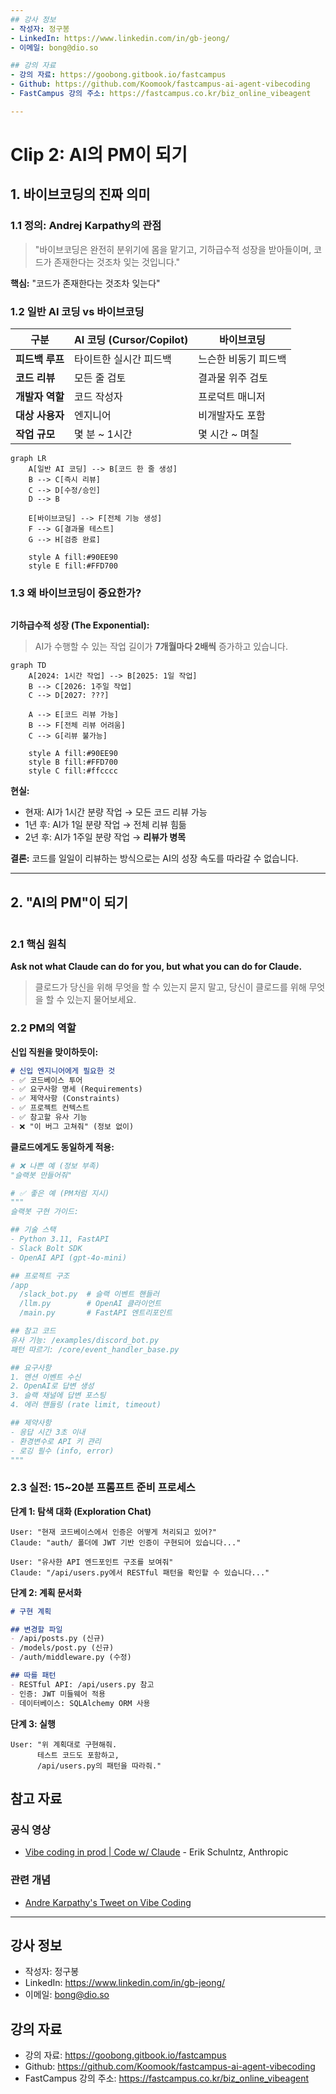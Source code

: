 ```yaml
---
## 강사 정보
- 작성자: 정구봉
- LinkedIn: https://www.linkedin.com/in/gb-jeong/
- 이메일: bong@dio.so

## 강의 자료
- 강의 자료: https://goobong.gitbook.io/fastcampus
- Github: https://github.com/Koomook/fastcampus-ai-agent-vibecoding
- FastCampus 강의 주소: https://fastcampus.co.kr/biz_online_vibeagent

---
```


# Clip 2: AI의 PM이 되기

## 1. 바이브코딩의 진짜 의미

### 1.1 정의: Andrej Karpathy의 관점

> "바이브코딩은 완전히 분위기에 몸을 맡기고, 기하급수적 성장을 받아들이며, 코드가 존재한다는 것조차 잊는 것입니다."

**핵심:** "코드가 존재한다는 것조차 잊는다"

### 1.2 일반 AI 코딩 vs 바이브코딩

| 구분         | AI 코딩 (Cursor/Copilot) | 바이브코딩       |
| ---------- | ---------------------- | ----------- |
| **피드백 루프** | 타이트한 실시간 피드백           | 느슨한 비동기 피드백 |
| **코드 리뷰**  | 모든 줄 검토                | 결과물 위주 검토   |
| **개발자 역할** | 코드 작성자                 | 프로덕트 매니저    |
| **대상 사용자** | 엔지니어                   | 비개발자도 포함    |
| **작업 규모**  | 몇 분 \~ 1시간             | 몇 시간 \~ 며칠  |

```mermaid
graph LR
    A[일반 AI 코딩] --> B[코드 한 줄 생성]
    B --> C[즉시 리뷰]
    C --> D[수정/승인]
    D --> B

    E[바이브코딩] --> F[전체 기능 생성]
    F --> G[결과물 테스트]
    G --> H[검증 완료]

    style A fill:#90EE90
    style E fill:#FFD700
```

### 1.3 왜 바이브코딩이 중요한가?

<figure><img src="../../.gitbook/assets/image (12).png" alt=""><figcaption></figcaption></figure>

**기하급수적 성장 (The Exponential):**

> AI가 수행할 수 있는 작업 길이가 **7개월마다 2배씩** 증가하고 있습니다.

```mermaid
graph TD
    A[2024: 1시간 작업] --> B[2025: 1일 작업]
    B --> C[2026: 1주일 작업]
    C --> D[2027: ???]

    A --> E[코드 리뷰 가능]
    B --> F[전체 리뷰 어려움]
    C --> G[리뷰 불가능]

    style A fill:#90EE90
    style B fill:#FFD700
    style C fill:#ffcccc
```

**현실:**

* 현재: AI가 1시간 분량 작업 → 모든 코드 리뷰 가능
* 1년 후: AI가 1일 분량 작업 → 전체 리뷰 힘듦
* 2년 후: AI가 1주일 분량 작업 → **리뷰가 병목**

**결론:** 코드를 일일이 리뷰하는 방식으로는 AI의 성장 속도를 따라갈 수 없습니다.

***

## 2. "AI의 PM"이 되기

<figure><img src="../../.gitbook/assets/image (14).png" alt=""><figcaption></figcaption></figure>

### 2.1 핵심 원칙

**Ask not what Claude can do for you, but what you can do for Claude.**

> 클로드가 당신을 위해 무엇을 할 수 있는지 묻지 말고, 당신이 클로드를 위해 무엇을 할 수 있는지 물어보세요.

### 2.2 PM의 역할

**신입 직원을 맞이하듯이:**

```markdown
# 신입 엔지니어에게 필요한 것
- ✅ 코드베이스 투어
- ✅ 요구사항 명세 (Requirements)
- ✅ 제약사항 (Constraints)
- ✅ 프로젝트 컨텍스트
- ✅ 참고할 유사 기능
- ❌ "이 버그 고쳐줘" (정보 없이)
```

**클로드에게도 동일하게 적용:**

```python
# ❌ 나쁜 예 (정보 부족)
"슬랙봇 만들어줘"

# ✅ 좋은 예 (PM처럼 지시)
"""
슬랙봇 구현 가이드:

## 기술 스택
- Python 3.11, FastAPI
- Slack Bolt SDK
- OpenAI API (gpt-4o-mini)

## 프로젝트 구조
/app
  /slack_bot.py  # 슬랙 이벤트 핸들러
  /llm.py        # OpenAI 클라이언트
  /main.py       # FastAPI 엔트리포인트

## 참고 코드
유사 기능: /examples/discord_bot.py
패턴 따르기: /core/event_handler_base.py

## 요구사항
1. 멘션 이벤트 수신
2. OpenAI로 답변 생성
3. 슬랙 채널에 답변 포스팅
4. 에러 핸들링 (rate limit, timeout)

## 제약사항
- 응답 시간 3초 이내
- 환경변수로 API 키 관리
- 로깅 필수 (info, error)
"""
```

### 2.3 실전: 15\~20분 프롬프트 준비 프로세스

**단계 1: 탐색 대화 (Exploration Chat)**

```
User: "현재 코드베이스에서 인증은 어떻게 처리되고 있어?"
Claude: "auth/ 폴더에 JWT 기반 인증이 구현되어 있습니다..."

User: "유사한 API 엔드포인트 구조를 보여줘"
Claude: "/api/users.py에서 RESTful 패턴을 확인할 수 있습니다..."
```

**단계 2: 계획 문서화**

```markdown
# 구현 계획

## 변경할 파일
- /api/posts.py (신규)
- /models/post.py (신규)
- /auth/middleware.py (수정)

## 따를 패턴
- RESTful API: /api/users.py 참고
- 인증: JWT 미들웨어 적용
- 데이터베이스: SQLAlchemy ORM 사용
```

**단계 3: 실행**

```
User: "위 계획대로 구현해줘.
      테스트 코드도 포함하고,
      /api/users.py의 패턴을 따라줘."
```

## 참고 자료

### 공식 영상

* [Vibe coding in prod | Code w/ Claude](https://www.youtube.com/watch?v=fHWFF_pnqDk) - Erik Schulntz, Anthropic

### 관련 개념

* [Andre Karpathy's Tweet on Vibe Coding](https://twitter.com/karpathy)


---

## 강사 정보
- 작성자: 정구봉
- LinkedIn: https://www.linkedin.com/in/gb-jeong/
- 이메일: bong@dio.so

## 강의 자료
- 강의 자료: https://goobong.gitbook.io/fastcampus
- Github: https://github.com/Koomook/fastcampus-ai-agent-vibecoding
- FastCampus 강의 주소: https://fastcampus.co.kr/biz_online_vibeagent
